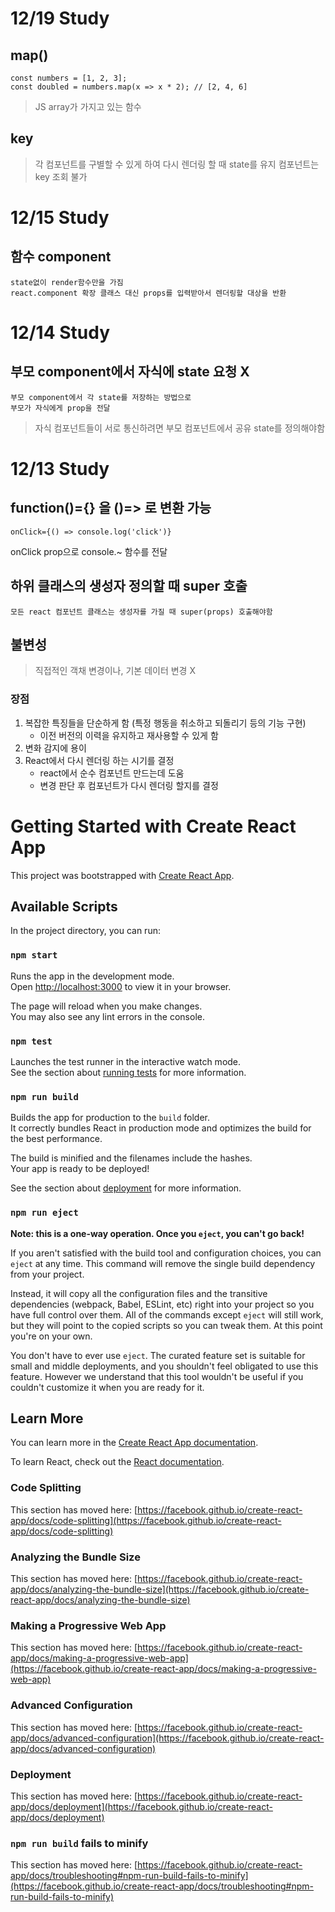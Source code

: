 12/19 Study
============

## map()
    const numbers = [1, 2, 3];
    const doubled = numbers.map(x => x * 2); // [2, 4, 6]

> JS array가 가지고 있는 함수

## key
> 각 컴포넌트를 구별할 수 있게 하여 다시 렌더링 할 때 state를 유지
> 컴포넌트는 key 조회 불가

12/15 Study
============

## 함수 component
    state없이 render함수만을 가짐
    react.component 확장 클래스 대신 props를 입력받아서 렌더링할 대상을 반환

12/14 Study
============

## 부모 component에서 자식에 state 요청 X
    부모 component에서 각 state를 저장하는 방법으로
    부모가 자식에게 prop을 전달

> 자식 컴포넌트들이 서로 통신하려면 부모 컴포넌트에서 공유 state를 정의해야함


12/13 Study
============

## function()={} 을 ()=> 로 변환 가능
    onClick={() => console.log('click')}
onClick prop으로 console.~ 함수를 전달

## 하위 클래스의 생성자 정의할 때 super 호출
    모든 react 컴포넌트 클래스는 생성자를 가질 때 super(props) 호출해야함




## 불변성

> 직접적인 객채 변경이나, 기본 데이터 변경 X
### 장점
1. 복잡한 특징들을 단순하게 함 (특정 행동을 취소하고 되돌리기 등의 기능 구현)
   * 이전 버전의 이력을 유지하고 재사용할 수 있게 함
2. 변화 감지에 용이
3. React에서 다시 렌더링 하는 시기를 결정
   * react에서 순수 컴포넌트 만드는데 도움
   * 변경 판단 후 컴포넌트가 다시 렌더링 할지를 결정 

# Getting Started with Create React App

This project was bootstrapped with [Create React App](https://github.com/facebook/create-react-app).

## Available Scripts

In the project directory, you can run:

### `npm start`

Runs the app in the development mode.\
Open [http://localhost:3000](http://localhost:3000) to view it in your browser.

The page will reload when you make changes.\
You may also see any lint errors in the console.

### `npm test`

Launches the test runner in the interactive watch mode.\
See the section about [running tests](https://facebook.github.io/create-react-app/docs/running-tests) for more information.

### `npm run build`

Builds the app for production to the `build` folder.\
It correctly bundles React in production mode and optimizes the build for the best performance.

The build is minified and the filenames include the hashes.\
Your app is ready to be deployed!

See the section about [deployment](https://facebook.github.io/create-react-app/docs/deployment) for more information.

### `npm run eject`

**Note: this is a one-way operation. Once you `eject`, you can't go back!**

If you aren't satisfied with the build tool and configuration choices, you can `eject` at any time. This command will remove the single build dependency from your project.

Instead, it will copy all the configuration files and the transitive dependencies (webpack, Babel, ESLint, etc) right into your project so you have full control over them. All of the commands except `eject` will still work, but they will point to the copied scripts so you can tweak them. At this point you're on your own.

You don't have to ever use `eject`. The curated feature set is suitable for small and middle deployments, and you shouldn't feel obligated to use this feature. However we understand that this tool wouldn't be useful if you couldn't customize it when you are ready for it.

## Learn More

You can learn more in the [Create React App documentation](https://facebook.github.io/create-react-app/docs/getting-started).

To learn React, check out the [React documentation](https://reactjs.org/).

### Code Splitting

This section has moved here: [https://facebook.github.io/create-react-app/docs/code-splitting](https://facebook.github.io/create-react-app/docs/code-splitting)

### Analyzing the Bundle Size

This section has moved here: [https://facebook.github.io/create-react-app/docs/analyzing-the-bundle-size](https://facebook.github.io/create-react-app/docs/analyzing-the-bundle-size)

### Making a Progressive Web App

This section has moved here: [https://facebook.github.io/create-react-app/docs/making-a-progressive-web-app](https://facebook.github.io/create-react-app/docs/making-a-progressive-web-app)

### Advanced Configuration

This section has moved here: [https://facebook.github.io/create-react-app/docs/advanced-configuration](https://facebook.github.io/create-react-app/docs/advanced-configuration)

### Deployment

This section has moved here: [https://facebook.github.io/create-react-app/docs/deployment](https://facebook.github.io/create-react-app/docs/deployment)

### `npm run build` fails to minify

This section has moved here: [https://facebook.github.io/create-react-app/docs/troubleshooting#npm-run-build-fails-to-minify](https://facebook.github.io/create-react-app/docs/troubleshooting#npm-run-build-fails-to-minify)
